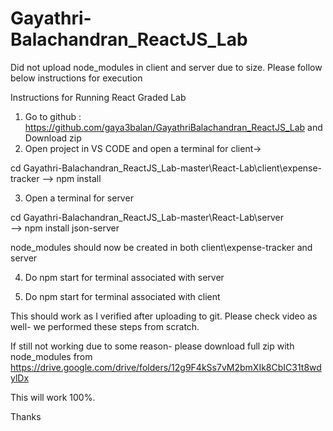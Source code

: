 # Gayathri-Balachandran_ReactJS_Lab

Did not upload node_modules in client and server due to size. Please follow below instructions for execution 

Instructions for Running React Graded Lab

1. Go to github : https://github.com/gaya3balan/GayathriBalachandran_ReactJS_Lab and Download zip
2. Open project in VS CODE and open a terminal for client-> 

cd Gayathri-Balachandran_ReactJS_Lab-master\React-Lab\client\expense-tracker
 --> npm install 

3. Open a terminal for server 

cd Gayathri-Balachandran_ReactJS_Lab-master\React-Lab\server               
 --> npm install json-server

node_modules should now be created in both client\expense-tracker and server 

4. Do npm start for terminal associated with server

5. Do npm start for terminal associated with client 

This should work as I verified after uploading to git. Please check video as well- we performed these steps from scratch.


If still not working due to some reason- please download full zip with node_modules from
https://drive.google.com/drive/folders/12g9F4kSs7vM2bmXIk8CbIC31t8wdylDx

This will work 100%. 

Thanks 
